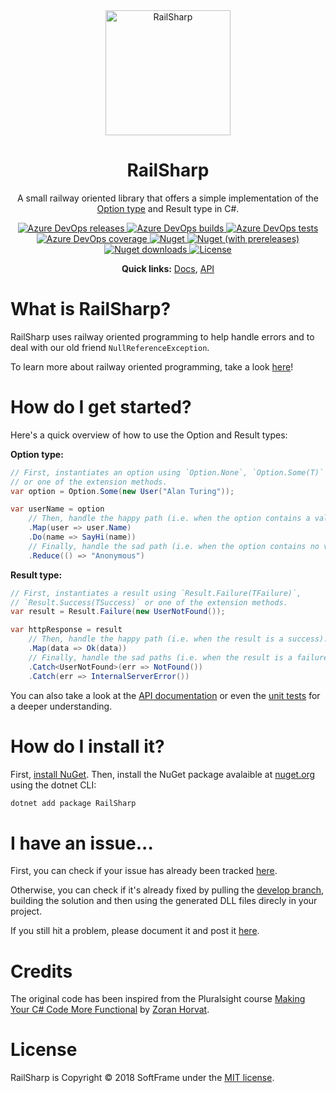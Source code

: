 <link rel="stylesheet" href="https://use.fontawesome.com/releases/v5.8.1/css/all.css">
<link rel="stylesheet" href="assets/styles/homepage.css">
<div class="banner">
    <div class="banner-content">
        <div class="container-fluid">
            <div class="row">
                <div class="banner-img col-md-3 col-md-offset-1" align="center">
                    <img alt="RailSharp" src="https://imgur.com/h5hgvh7.png" height="200px" class="img-responsive">
                </div>
                <div class="banner-txt col-md-7">
                    <h1 align="center">RailSharp</h1>
                    <p align="center">
                        A small railway oriented library that offers a simple implementation of the
                        <a href="http://codinghelmet.com/articles/understanding-the-option-maybe-functional-type">Option type</a>
                        and Result type in C#.
                    </p>
                    <p align="center">
                        <a href="https://dev.azure.com/SoftFrame/RailSharp/_release?definitionId=2&_a=deployments">
                            <img alt="Azure DevOps releases" src="https://img.shields.io/azure-devops/release/softframe/c8394a74-6f1e-441d-8ef1-8a1845f52445/2/5.svg?style=flat-square">
                        </a>
                        <a href="https://dev.azure.com/SoftFrame/RailSharp/_build/latest?definitionId=2&branchName=develop">
                            <img alt="Azure DevOps builds" src="https://img.shields.io/azure-devops/build/softframe/c8394a74-6f1e-441d-8ef1-8a1845f52445/2/develop.svg?style=flat-square">
                        </a>
                        <a href="https://dev.azure.com/SoftFrame/RailSharp/_build/latest?definitionId=2&branchName=develop">
                            <img alt="Azure DevOps tests" src="https://img.shields.io/azure-devops/tests/softframe/railsharp/2/develop.svg?style=flat-square">
                        </a>
                        <a href="https://dev.azure.com/SoftFrame/RailSharp/_build/latest?definitionId=2&branchName=develop">
                            <img alt="Azure DevOps coverage" src="https://img.shields.io/azure-devops/coverage/softframe/railsharp/2/develop.svg?style=flat-square">
                        </a>
                        <a href="https://www.nuget.org/packages/RailSharp">
                            <img alt="Nuget" src="https://img.shields.io/nuget/v/railsharp.svg?style=flat-square">
                        </a>
                        <a href="https://www.nuget.org/packages/RailSharp">
                            <img alt="Nuget (with prereleases)" src="https://img.shields.io/nuget/vpre/railsharp.svg?label=nuget%20%28with%20prereleases%29">
                        </a>
                        <a href="https://www.nuget.org/packages/RailSharp">
                            <img alt="Nuget downloads" src="https://img.shields.io/nuget/dt/railsharp.svg?style=flat-square">
                        </a>
                        <a href="https://github.com/softframe/railsharp/blob/master/LICENSE">
                            <img alt="License" src="https://img.shields.io/github/license/softframe/railsharp.svg?style=flat-square">
                        </a>
                    </p>
                    <p align="center">
                        <b>Quick links:</b>
                        <!-- <span><a href="https://softframe.github.io/railsharp/articles/getting-started.html">Getting Started</a>,</span> -->
                        <span class="hidden"><a href="https://softframe.github.io/railsharp">Docs</a>,</span>
                        <span><a href="https://softframe.github.io/railsharp/api/RailSharp.html">API</a></span>
                    </p>
                </div>
            </div>
        </div>
    </div>
    <a href="https://github.com/softframe/railsharp" target="_blank" class="banner-btn btn btn-primary"><i></i><span></span></a>
</div>

# What is RailSharp?

RailSharp uses railway oriented programming to help handle errors and to deal with our old friend `NullReferenceException`.

To learn more about railway oriented programming, take a look [here](https://fsharpforfunandprofit.com/rop/)!

# How do I get started?

Here's a quick overview of how to use the Option and Result types:

**Option type:**

```csharp
// First, instantiates an option using `Option.None`, `Option.Some(T)` 
// or one of the extension methods.
var option = Option.Some(new User("Alan Turing"));

var userName = option
    // Then, handle the happy path (i.e. when the option contains a value).
    .Map(user => user.Name)
    .Do(name => SayHi(name))
    // Finally, handle the sad path (i.e. when the option contains no value).
    .Reduce(() => "Anonymous")
```

**Result type:**

```csharp
// First, instantiates a result using `Result.Failure(TFailure)`,
// `Result.Success(TSuccess)` or one of the extension methods.
var result = Result.Failure(new UserNotFound());

var httpResponse = result
    // Then, handle the happy path (i.e. when the result is a success).
    .Map(data => Ok(data))
    // Finally, handle the sad paths (i.e. when the result is a failure).
    .Catch<UserNotFound>(err => NotFound())
    .Catch(err => InternalServerError())
```

You can also take a look at the [API documentation][api-doc-url] or even the [unit tests][unit-tests-url] for a deeper understanding.

# How do I install it?

First, [install NuGet][nuget-install-url].  Then, install the NuGet package avalaible at [nuget.org][nuget-pkg-url] using the dotnet CLI:

```bash
dotnet add package RailSharp
```

# I have an issue...

First, you can check if your issue has already been tracked [here][issues-url].

Otherwise, you can check if it's already fixed by pulling the [develop branch][develop-branch-url], building the solution and then using the generated DLL files direcly in your project.

If you still hit a problem, please document it and post it [here][new-issue-url].

# Credits

The original code has been inspired from the Pluralsight course [Making Your C# Code More Functional](https://www.pluralsight.com/courses/making-functional-csharp) by [Zoran Horvat](https://www.pluralsight.com/authors/zoran-horvat).

# License

RailSharp is Copyright © 2018 SoftFrame under the [MIT license][license-url].

<!-- Resources: -->
[api-doc-url]: https://softframe.github.io/railsharp/api/RailSharp.html
[develop-branch-url]: https://github.com/softframe/railsharp/tree/develop
[issues-url]: https://github.com/softframe/solidstack/issues
[license-url]: https://github.com/softframe/railsharp/blob/master/LICENSE
[new-issue-url]: https://github.com/softframe/solidstack/issues/new
[nuget-pkg-url]: https://www.nuget.org/packages/RailSharp
[nuget-install-url]: http://docs.nuget.org/docs/start-here/installing-nuget
[unit-tests-url]: https://github.com/softframe/railsharp/tree/develop/src/RailSharp.Tests